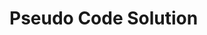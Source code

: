 # Pseudo Code Solution
<!-- initialize created sum variable to 0 -->
<!-- create for loop below 1000 -->
<!-- get the numbers which are multiples of 3 or 5 we’ll use an if statement -->
<!-- Last multiply odds til 1000 -->
